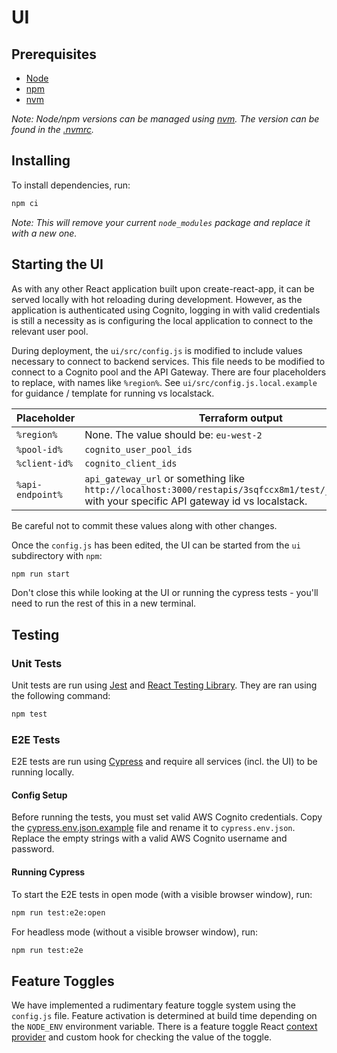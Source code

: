 # UI

## Prerequisites

- [Node](https://nodejs.org/en/download/)
- [npm](https://docs.npmjs.com/cli/v6/commands/npm-install)
- [nvm](https://github.com/nvm-sh/nvm)

_Note: Node/npm versions can be managed using [nvm](https://github.com/nvm-sh/nvm). The version can be found in
the [.nvmrc](.nvmrc)._

## Installing

To install dependencies, run:

```bash
npm ci
```

_Note: This will remove your current `node_modules` package and replace it with a new one._

## Starting the UI

As with any other React application built upon create-react-app, it can be served locally with hot reloading during
development. However, as the application is authenticated using Cognito, logging in with valid credentials is still a
necessity as is configuring the local application to connect to the relevant user pool.

During deployment, the `ui/src/config.js` is modified to include values necessary to connect to backend services. This
file needs to be modified to connect to a Cognito pool and the API Gateway. There are four placeholders to replace, with
names like `%region%`. See `ui/src/config.js.local.example` for guidance / template for running vs localstack.

| Placeholder      | Terraform output                                                                                                                                     |
|------------------|------------------------------------------------------------------------------------------------------------------------------------------------------|
| `%region%`       | None. The value should be: `eu-west-2`                                                                                                               |
| `%pool-id%`      | `cognito_user_pool_ids`                                                                                                                              |
| `%client-id%`    | `cognito_client_ids`                                                                                                                                 |
| `%api-endpoint%` | `api_gateway_url` or something like `http://localhost:3000/restapis/3sqfccx8m1/test/_user_request_` with your specific API gateway id vs localstack. |

Be careful not to commit these values along with other changes.

Once the `config.js` has been edited, the UI can be started from the `ui` subdirectory with `npm`:

```bash
npm run start
```

Don't close this while looking at the UI or running the cypress tests - you'll need to run the rest of this in a new
terminal.

## Testing

### Unit Tests

Unit tests are run using [Jest](https://jestjs.io/)
and [React Testing Library](https://testing-library.com/docs/react-testing-library/intro/). They are ran using the
following command:

```bash
npm test
```

### E2E Tests

E2E tests are run using [Cypress](https://www.cypress.io/) and require all services (incl. the UI) to be running
locally.

#### Config Setup

Before running the tests, you must set valid AWS Cognito credentials. Copy
the [cypress.env.json.example](cypress.env.json.example) file and rename it to `cypress.env.json`. Replace the empty
strings with a valid
AWS Cognito username and password.

#### Running Cypress

To start the E2E tests in open mode (with a visible browser window), run:

```bash
npm run test:e2e:open
```

For headless mode (without a visible browser window), run:

```bash
npm run test:e2e
```

## Feature Toggles

We have implemented a rudimentary feature toggle system using the `config.js` file. Feature activation is determined at
build time depending on the `NODE_ENV` environment variable. There is a feature toggle
React [context provider](src/providers/FeatureToggleProvider.jsx) and custom hook for checking the value of the
toggle.
